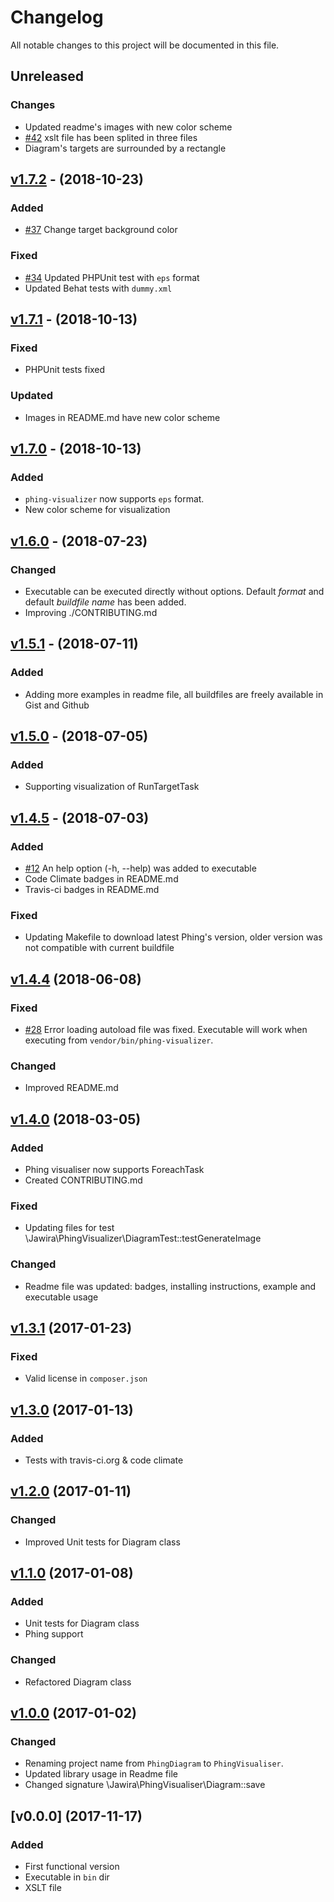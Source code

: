 # Changelog

All notable changes to this project will be documented in this file.

<!---
### Added
### Changed
### Deprecated
### Removed
### Fixed
### Security
-->

## Unreleased

### Changes

- Updated readme's images with new color scheme
- [#42] xslt file has been splited in three files
- Diagram's targets are surrounded by a rectangle

## [v1.7.2] - (2018-10-23)

### Added 

- [#37] Change target background color

### Fixed

- [#34] Updated PHPUnit test with `eps` format 
- Updated Behat tests with `dummy.xml` 

## [v1.7.1] - (2018-10-13)

### Fixed

- PHPUnit tests fixed

### Updated

- Images in README.md have new color scheme

## [v1.7.0] - (2018-10-13)

### Added

- `phing-visualizer` now supports `eps` format.
- New color scheme for visualization

## [v1.6.0] - (2018-07-23)

### Changed

- Executable can be executed directly without options. Default _format_ and 
default _buildfile name_ has been added.
- Improving ./CONTRIBUTING.md

## [v1.5.1] - (2018-07-11)

### Added

- Adding more examples in readme file, all buildfiles are freely available in 
Gist and Github

## [v1.5.0] - (2018-07-05) 

### Added

- Supporting visualization of RunTargetTask

## [v1.4.5] - (2018-07-03)

### Added

- [#12] An help option (-h, --help) was added to executable 
- Code Climate badges in README.md
- Travis-ci badges in README.md

### Fixed

- Updating Makefile to download latest Phing's version, older version was not 
compatible with current buildfile

## [v1.4.4] (2018-06-08)

### Fixed

* [#28] Error loading autoload file was fixed. Executable will work when executing 
from `vendor/bin/phing-visualizer`. 

### Changed

* Improved README.md

## [v1.4.0] (2018-03-05)

### Added

* Phing visualiser now supports ForeachTask
* Created CONTRIBUTING.md 

### Fixed

* Updating files for test \Jawira\PhingVisualizer\DiagramTest::testGenerateImage

### Changed

* Readme file was updated: badges, installing instructions, example and 
executable usage

## [v1.3.1] (2017-01-23)

### Fixed

* Valid license in `composer.json`  

## [v1.3.0] (2017-01-13)

### Added

* Tests with travis-ci.org & code climate


## [v1.2.0] (2017-01-11)

### Changed

* Improved Unit tests for Diagram class


## [v1.1.0] (2017-01-08)

### Added

* Unit tests for Diagram class
* Phing support

### Changed

* Refactored Diagram class


## [v1.0.0] (2017-01-02)

### Changed

* Renaming project name from `PhingDiagram` to `PhingVisualiser`.
* Updated library usage in Readme file
* Changed signature \Jawira\PhingVisualiser\Diagram::save

## [v0.0.0] (2017-11-17)

### Added

* First functional version
* Executable in `bin` dir
* XSLT file

[#42]: https://github.com/jawira/phing-visualizer/pull/42
[#37]: https://github.com/jawira/phing-visualizer/pull/37
[#34]: https://github.com/jawira/phing-visualizer/pull/34
[#28]: https://github.com/jawira/phing-visualizer/pull/28
[#12]: https://github.com/jawira/phing-visualizer/pull/12
[v1.7.2]: https://github.com/jawira/phing-visualizer/compare/v1.7.1...v1.7.2
[v1.7.1]: https://github.com/jawira/phing-visualizer/compare/v1.7.0...v1.7.1
[v1.7.0]: https://github.com/jawira/phing-visualizer/compare/v1.5.1...v1.7.0
[v1.5.1]: https://github.com/jawira/phing-visualizer/compare/v1.5.0...v1.5.1
[v1.5.0]: https://github.com/jawira/phing-visualizer/compare/v1.4.5...v1.5.0
[v1.4.5]: https://github.com/jawira/phing-visualizer/compare/v1.4.4...v1.4.5
[v1.4.4]: https://github.com/jawira/phing-visualizer/compare/v1.4.0...v1.4.4
[v1.4.0]: https://github.com/jawira/phing-visualizer/compare/v1.3.1...v1.4.0
[v1.3.1]: https://github.com/jawira/phing-visualizer/compare/v1.3.0...v1.3.1
[v1.3.0]: https://github.com/jawira/phing-visualizer/compare/v1.2.0...v1.3.0
[v1.2.0]: https://github.com/jawira/phing-visualizer/compare/v1.1.0...v1.2.0
[v1.1.0]: https://github.com/jawira/phing-visualizer/compare/v1.0.0...v1.1.0
[v1.0.0]: https://github.com/jawira/phing-visualizer/compare/v0.0.0...v1.0.0
[v1.6.0]: https://github.com/jawira/phing-visualizer/compare/v1.5.1...v1.6.0